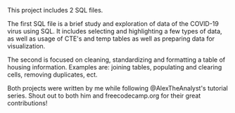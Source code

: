 This project includes 2 SQL files.

The first SQL file is a brief study and exploration of data of the COVID-19 virus using SQL.
It includes selecting and highlighting a few types of data, as well as usage of CTE's and temp tables as well as preparing data for visualization.

The second is focused on cleaning, standardizing and formatting a table of housing information.
Examples are: joining tables, populating and clearing cells, removing duplicates, ect.

Both projects were written by me while following @AlexTheAnalyst's tutorial series. Shout out to both him and freecodecamp.org for their great contributions!
